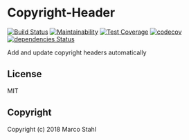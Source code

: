 # Copyright-Header 

[![Build Status](https://travis-ci.org/shybyte/copyright-header.svg?branch=master)](https://travis-ci.org/shybyte/copyright-header)
[![Maintainability](https://api.codeclimate.com/v1/badges/86720e1fb8a232106f13/maintainability)](https://codeclimate.com/github/shybyte/copyright-header/maintainability)
[![Test Coverage](https://api.codeclimate.com/v1/badges/86720e1fb8a232106f13/test_coverage)](https://codeclimate.com/github/shybyte/copyright-header/test_coverage)
[![codecov](https://codecov.io/gh/shybyte/copyright-header/branch/master/graph/badge.svg)](https://codecov.io/gh/shybyte/copyright-header)
[![dependencies Status](https://david-dm.org/shybyte/copyright-header/status.svg)](https://david-dm.org/shybyte/copyright-header)

Add and update copyright headers automatically

## License

MIT

## Copyright

Copyright (c) 2018 Marco Stahl